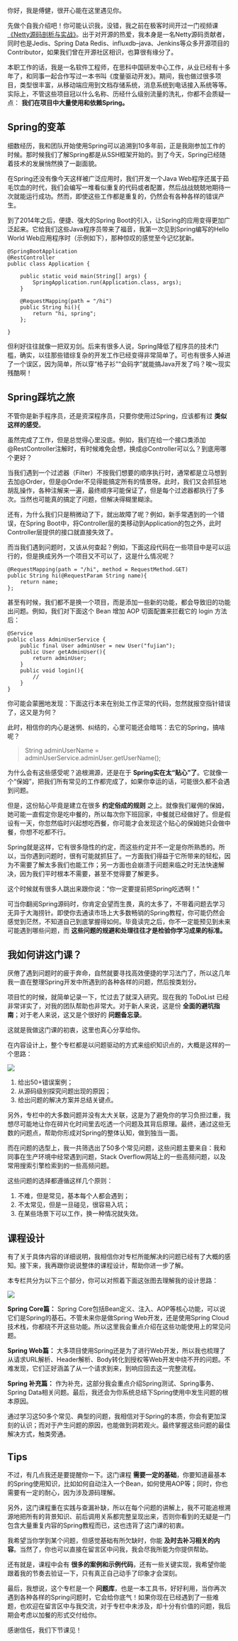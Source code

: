 你好，我是傅健，很开心能在这里遇见你。

先做个自我介绍吧！你可能认识我，没错，我之前在极客时间开过一门视频课 [《Netty源码剖析与实战》](https://time.geekbang.org/course/intro/100036701)。出于对开源的热爱，我本身是一名Netty源码贡献者，同时也是Jedis、Spring Data Redis、influxdb–java、Jenkins等众多开源项目的Contributor，如果我们曾在开源社区相识，也算很有缘分了。

本职工作的话，我是一名软件工程师，在思科中国研发中心工作，从业已经有十多年了，和同事一起合作写过一本书叫《度量驱动开发》。期间，我也做过很多项目，类型很丰富，从移动端应用到文档存储系统，消息系统到电话接入系统等等。实际上，不管这些项目冠以什么名称、历经什么级别流量的洗礼，你都不会质疑一点： **我们在项目中大量使用和依赖Spring。**

## Spring的变革

细数经历，我和团队开始使用Spring可以追溯到10多年前，正是我刚参加工作的时候。那时候我们了解Spring都是从SSH框架开始的。到了今天，Spring已经随着技术的发展悄然换了一副面貌。

在Spring还没有像今天这样被广泛应用时，我们开发一个Java Web程序还属于茹毛饮血的时代，我们会编写一堆看似重复的代码或者配置，然后战战兢兢地期待一次就能运行成功。然而，即使这些工作都是重复的，仍然会有各种各样的错误产生。

到了2014年之后，便捷、强大的Spring Boot的引入，让Spring的应用变得更加广泛起来。它给我们这些Java程序员带来了福音，我第一次见到Spring编写的Hello World Web应用程序时（示例如下），那种惊叹的感觉至今记忆犹新。

```
@SpringBootApplication
@RestController
public class Application {

    public static void main(String[] args) {
        SpringApplication.run(Application.class, args);
    }

    @RequestMapping(path = "/hi")
    public String hi(){
        return "hi, spring";
    };

}

```

但利好往往就像一把双刃剑。后来有很多人说，Spring降低了程序员的技术门槛，确实，以往那些错综复杂的开发工作已经变得非常简单了。可也有很多人掉进了一个误区，因为简单，所以穿“格子衫”“会码字”就能搞Java开发了吗？唉～现实残酷啊！

## Spring踩坑之旅

不管你是新手程序员，还是资深程序员，只要你使用过Spring，应该都有过 **类似这样的感受**。

虽然完成了工作，但是总觉得心里没底。例如，我们在给一个接口类添加@RestController注解时，有时候难免会想，换成@Controller可以么？到底用哪个更好？

当我们遇到一个过滤器（Filter）不按我们想要的顺序执行时，通常都是立马想到去加@Order，但是@Order不见得能搞定所有的情景呀。此时，我们又会抓狂地胡乱操作，各种注解来一遍，最终顺序可能保证了，但是每个过滤器都执行了多次。当然也可能真的搞定了问题，但解决得糊里糊涂。

还有，为什么我们只是稍微动了下，就出故障了呢？例如，新手常遇到的一个错误，在Spring Boot中，将Controller层的类移动到Application的包之外，此时Controller层提供的接口就直接失效了。

而当我们遇到问题时，又该从何查起？例如，下面这段代码在一些项目中是可以运行的，但是换成另外一个项目又不可以了，这是什么情况呢？

```
@RequestMapping(path = "/hi", method = RequestMethod.GET)
public String hi(@RequestParam String name){
    return name;
};

```

甚至有时候，我们都不是换一个项目，而是添加一些新的功能，都会导致旧的功能出问题。例如，我们对下面这个 Bean 增加 AOP 切面配置来拦截它的 login 方法后：

```
@Service
public class AdminUserService {
    public final User adminUser = new User("fujian");
    public User getAdminUser(){
        return adminUser;
    }
    public void login(){
        //
    }
}

```

你可能会蒙圈地发现：下面这行本来在别处工作正常的代码，忽然就报空指针错误了，这又是为何？

此时，相信你的内心是迷惘、纠结的，心里可能还会暗骂：去它的Spring，搞啥呢？

> String adminUserName = adminUserService.adminUser.getUserName();

为什么会有这些感受呢？追根溯源，还是在于 **Spring实在太“贴心”了**。它就像一个“保姆”，把我们所有常见的工作都完成了，如果你幸运的话，可能很久都不会遇到问题。

但是，这份贴心毕竟是建立在很多 **约定俗成的规则** 之上。就像我们雇佣的保姆，她可能一直假定你是吃中餐的，所以每次你下班回家，中餐就已经做好了。但是假设有一天，你忽然临时兴起想吃西餐，你可能才会发现这个贴心的保姆她只会做中餐，你想不吃都不行。

Spring就是这样，它有很多隐性的约定，而这些约定并不一定是你所熟悉的。所以，当你遇到问题时，很有可能就抓狂了。一方面我们得益于它所带来的轻松，因为不需要了解太多我们也能工作；另一方面也会崩溃于问题来临之时无法快速解决，因为我们平时根本不需要，甚至不觉得要了解更多。

这个时候就有很多人跳出来跟你说：“你一定要提前把Spring吃透啊！”

可当你翻阅Spring源码时，你肯定会望而生畏，真的太多了，不带着问题去学习无异于大海捞针。即使你去通读市场上大多数畅销的Spring教程，你可能仍然会感觉到茫然，不知道自己到底掌握得如何。毕竟读完之后，你不一定能预见到未来可能遇到哪些问题，而 **这些问题的规避和处理往往才是检验你学习成果的标准。**

## 我如何讲这门课？

厌倦了遇到问题时的疲于奔命，自然就要寻找高效便捷的学习法门了，所以这几年我一直在整理Spring开发中所遇到的各种各样的问题，然后按类划分。

项目忙的时候，就简单记录一下，忙过去了就深入研究。现在我的 ToDoList 已经非常详实了，对我的团队帮助也非常大。对于新人来说，这是份 **全面的避坑指南**；对于老人来说，这又是个很好的 **问题备忘录**。

这就是我做这门课的初衷，这里也真心分享给你。

在内容设计上，整个专栏都是以问题驱动的方式来组织知识点的，大概是这样的一个思路：

![](https://static001.geekbang.org/resource/image/45/de/45d103389eab48e4d911a7a6f7d4c0de.png?wh=548*195)

1. 给出50+错误案例；
2. 从源码级别探究问题出现的原因；
3. 给出问题的解决方案并总结关键点。

另外，专栏中的大多数问题并没有太大关联，这是为了避免你的学习负担过重，我想尽可能地让你在碎片化时间里去吃透一个问题及其背后原理。最终，通过这些无数的问题点，帮助你形成对Spring的整体认知，做到独当一面。

而在问题的选型上，我一共筛选出了50多个常见问题，这些问题主要来自：我和同事在生产环境中经常遇到问题，Stack Overflow网站上的一些高频问题，以及常用搜索引擎检索到的一些高频问题。

这些问题的选择都遵循这样几个原则：

1. 不难，但是常见，基本每个人都会遇到；
2. 不太常见，但是一旦碰见，很容易入坑；
3. 在某些场景下可以工作，换一种情况就失效。

## 课程设计

有了关于具体内容的详细说明，我相信你对专栏所能解决的问题已经有了大概的感知。接下来，我再跟你说说整体的课程设计，帮助你进一步了解。

本专栏共分为以下三个部分，你可以对照着下面这张图去理解我的设计思路：

![](https://static001.geekbang.org/resource/image/83/fc/834c92d778378859acf4e0e02ee778fc.png?wh=5300*1528)

**Spring Core篇：** Spring Core包括Bean定义、注入、AOP等核心功能，可以说它们是Spring的基石。不管未来你是做Spring Web开发，还是使用Spring Cloud技术栈，你都绕不开这些功能。所以这里我会重点介绍在这些功能使用上的常见问题。

**Spring Web篇：** 大多项目使用Spring还是为了进行Web开发，所以我也梳理了从请求URL解析、Header解析、Body转化到授权等Web开发中绕不开的问题。不难发现，它们正好涵盖了从一个请求到来，到响应回去这一完整流程。

**Spring 补充篇：** 作为补充，这部分我会重点介绍Spring测试、Spring事务、Spring Data相关问题。最后，我还会为你系统总结下Spring使用中发生问题的根本原因。

通过学习这50多个常见、典型的问题，我相信对于Spring的本质，你会有更加深刻的认识；而对于产生问题的原因，也能做到洞若观火。最终掌握这些问题的最佳解决方式，触类旁通。

## Tips

不过，有几点我还是要提醒你一下。这门课程 **需要一定的基础**，你要知道最基本的Spring使用知识，比如如何自动注入一个Bean，如何使用AOP等；同时，你也需要有一定的耐心，因为涉及源码理解。

另外，这门课程重在实践与查漏补缺，所以在每个问题的讲解上，我不可能追根溯源地把所有的背景知识、前后调用关系都完整呈现出来，否则你看到的无疑是一门包含大量重复内容的Spring教程而已，这也违背了这门课的初衷。

我希望当你学到某个问题，但感觉基础有所欠缺时，你能 **及时去补习相关的内容**。当然了，你也可以直接在留言区中问我，我会尽我所能为你提供帮助。

还有就是，课程中会有 **很多的案例和示例代码**，还有一些关键实现，我希望你能跟着我的节奏去验证一下，只有真正自己动手了印象才会深刻。

最后，我想说，这个专栏是一个 **问题库**，也是一本工具书，好好利用，当你再次遇到各种各样的Spring问题时，它会给你底气！如果你现在已经遇到了一些难题，也欢迎在留言区中与我交流，对于专栏中未涉及，却十分有价值的问题，我后期会考虑以加餐的形式交付给你。

感谢信任，我们下节课见！